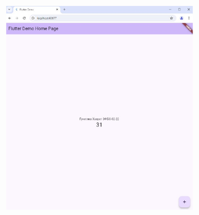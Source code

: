 ![Image alt](https://github.com/H1zaru/flutter/blob/main/3bd7f22c-74cb-4c4f-9e07-f7fcd77675ae.jfif)
